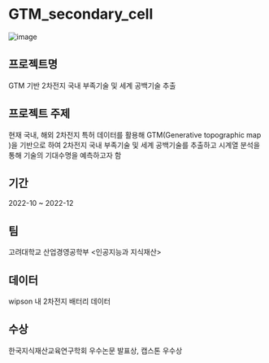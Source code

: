 # GTM_secondary_cell

![image](https://user-images.githubusercontent.com/122433920/223603201-7da4fd68-31e4-4130-bc65-e09d8e408394.png)

## 프로젝트명

GTM 기반 2차전지 국내 부족기술 및 세계 공백기술 추출

## 프로젝트 주제

현재 국내, 해외 2차전지 특허 데이터를 활용해 GTM(Generative topographic map )을 기반으로 하여 2차전지 국내 부족기술 및 세계 공백기술를 추출하고 시계열 분석을 통해 기술의 기대수명을 예측하고자 함

## 기간

2022-10 ~ 2022-12

## 팀

고려대학교 산업경영공학부 <인공지능과 지식재산>

## 데이터

wipson 내 2차전지 배터리 데이터

## 수상

한국지식재산교육연구학회 우수논문 발표상, 캡스톤 우수상

